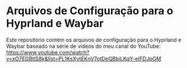 # Arquivos de Configuração para o Hyprland e Waybar

Este repositório contém os arquivos de configuração para o Hyprland e Waybar baseado na série de vídeos do meu canal do YouTube:
https://www.youtube.com/watch?v=xO7EGBtlS8k&list=PL1KsXytEKnV7otDeQBbjLKqY-eIFDJpGM
